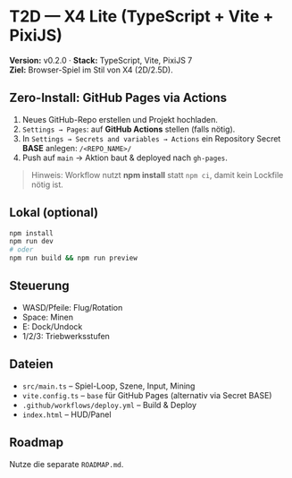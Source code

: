 # T2D — X4 Lite (TypeScript + Vite + PixiJS)

**Version:** v0.2.0 · **Stack:** TypeScript, Vite, PixiJS 7  
**Ziel:** Browser-Spiel im Stil von X4 (2D/2.5D).

## Zero-Install: GitHub Pages via Actions
1. Neues GitHub-Repo erstellen und Projekt hochladen.
2. `Settings → Pages`: auf **GitHub Actions** stellen (falls nötig).
3. In `Settings → Secrets and variables → Actions` ein Repository Secret **BASE** anlegen: `/<REPO_NAME>/`
4. Push auf `main` → Aktion baut & deployed nach `gh-pages`.

> Hinweis: Workflow nutzt **npm install** statt `npm ci`, damit kein Lockfile nötig ist.

## Lokal (optional)
```bash
npm install
npm run dev
# oder
npm run build && npm run preview
```

## Steuerung
- WASD/Pfeile: Flug/Rotation
- Space: Minen
- E: Dock/Undock
- 1/2/3: Triebwerksstufen

## Dateien
- `src/main.ts` – Spiel-Loop, Szene, Input, Mining
- `vite.config.ts` – `base` für GitHub Pages (alternativ via Secret BASE)
- `.github/workflows/deploy.yml` – Build & Deploy
- `index.html` – HUD/Panel

## Roadmap
Nutze die separate `ROADMAP.md`.
